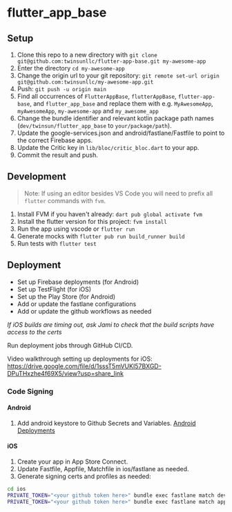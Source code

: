 # flutter_app_base

## Setup

1. Clone this repo to a new directory with `git clone git@github.com:twinsunllc/flutter-app-base.git my-awesome-app`
2. Enter the directory `cd my-awesome-app`
3. Change the origin url to your git repository: `git remote set-url origin git@github.com:twinsunllc/my-awesome-app.git`
4. Push: `git push -u origin main`
5. Find all occurrences of `FlutterAppBase`, `flutterAppBase`, `flutter-app-base`, and `flutter_app_base` and replace them with e.g. `MyAwesomeApp`, `myAwesomeApp`, `my-awesome-app` and `my_awesome_app`
6. Change the bundle identifier and relevant kotlin package path names (`dev/twinsun/flutter_app_base` to `your/package/path`).
7. Update the google-services.json and android/fastlane/Fastfile to point to the correct Firebase apps.
8. Update the Critic key in `lib/bloc/critic_bloc.dart` to your app.
9. Commit the result and push.

## Development

> Note: If using an editor besides VS Code you will need to prefix all `flutter` commands with `fvm`.
1. Install FVM if you haven't already: `dart pub global activate fvm`
2. Install the flutter version for this project: `fvm install`
4. Run the app using vscode or `flutter run`
5. Generate mocks with `flutter pub run build_runner build`
6. Run tests with `flutter test`

## Deployment

* Set up Firebase deployments (for Android)
* Set up TestFlight (for iOS)
* Set up the Play Store (for Android)
* Add or update the fastlane configurations
* Add or update the github workflows as needed

*If iOS builds are timing out, ask Jami to check that the build scripts have access to the certs*

Run deployment jobs through GitHub CI/CD.

Video walkthrough setting up deployments for iOS: https://drive.google.com/file/d/1sssT5mVUKI57BXGD-DPuTHxzhe4f69X5/view?usp=share_link

### Code Signing

#### Android

1. Add android keystore to Github Secrets and Variables. [Android Deployments](docs/android.md)

#### iOS

1. Create your app in App Store Connect.
2. Update Fastfile, Appfile, Matchfile in ios/fastlane as needed.
3. Generate signing certs and profiles as needed:

```bash
cd ios
PRIVATE_TOKEN="<your github token here>" bundle exec fastlane match development
PRIVATE_TOKEN="<your github token here>" bundle exec fastlane match appstore
```
